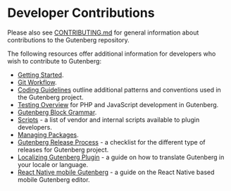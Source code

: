 # Developer Contributions

Please also see [CONTRIBUTING.md](https://github.com/WordPress/gutenberg/blob/master/CONTRIBUTING.md) for general information about contributions to the Gutenberg repository.

The following resources offer additional information for developers who wish to contribute to Gutenberg:

* [Getting Started](/docs/contributors/getting-started.md).
* [Git Workflow](/docs/contributors/git-workflow.md).
* [Coding Guidelines](/docs/contributors/coding-guidelines.md) outline additional patterns and conventions used in the Gutenberg project.
* [Testing Overview](/docs/contributors/testing-overview.md) for PHP and JavaScript development in Gutenberg.
* [Gutenberg Block Grammar](/docs/contributors/grammar.md).
* [Scripts](/docs/contributors/scripts.md) - a list of vendor and internal scripts available to plugin developers.
* [Managing Packages](/docs/contributors/managing-packages.md).
* [Gutenberg Release Process](/docs/contributors/release.md) - a checklist for the different type of releases for Gutenberg project.
* [Localizing Gutenberg Plugin](/docs/contributors/localizing.md) - a guide on how to translate Gutenberg in your locale or language.
* [React Native mobile Gutenberg](/docs/contributors/native-mobile.md) - a guide on the React Native based mobile Gutenberg editor.

